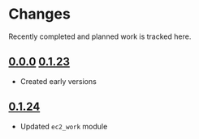 # Changes
Recently completed and planned work is tracked here.

## [0.0.0](.) [0.1.23](.)
- Created early versions

## [0.1.24](.)
- Updated `ec2_work` module
